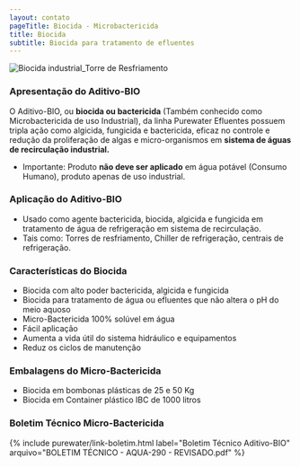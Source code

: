 ```yaml
---
layout: contato
pageTitle: Biocida - Microbactericida 
title: Biocida
subtitle: Biocida para tratamento de efluentes
---
```

<img class="img-responsive center" style="max-width: 70%;" src="../../website/images/Biocida Industrial-torre-de-resfriamento.png" alt="Biocida industrial_Torre de Resfriamento">

### **Apresentação do Aditivo-BIO**

O Aditivo-BIO, ou **biocida ou bactericida** (Também conhecido como Microbactericida de uso Industrial), da linha Purewater Efluentes possuem tripla ação como algicida, fungicida e bactericida, eficaz no controle e redução da proliferação de algas e micro-organismos em **sistema de águas de recirculação industrial.** 

- Importante: Produto **não deve ser aplicado** em água potável (Consumo Humano), produto apenas de uso industrial. 

### **Aplicação do Aditivo-BIO**

- Usado como agente bactericida, biocida, algicida e fungicida em tratamento de água de refrigeração em sistema de recirculação.
- Tais como: Torres de resfriamento, Chiller de refrigeração, centrais de refrigeração.

### **Características do Biocida**

- Biocida com alto poder bactericida, algicida e fungicida
- Biocida para tratamento de água ou efluentes que não altera o pH do meio aquoso
- Micro-Bactericida 100% solúvel em água
- Fácil aplicação
- Aumenta a vida útil do sistema hidráulico e equipamentos
- Reduz os ciclos de manutenção

### **Embalagens do Micro-Bactericida**

- Biocida em bombonas plásticas de 25 e 50 Kg
- Biocida em Container plástico IBC de 1000 litros

### **Boletim Técnico Micro-Bactericida**

{% include purewater/link-boletim.html 
   label="Boletim Técnico Aditivo-BIO" 
   arquivo="BOLETIM TÉCNICO - AQUA-290 - REVISADO.pdf" %}



